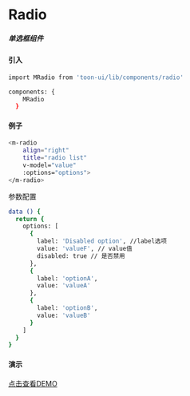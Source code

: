 # Radio

##### 单选框组件

#### 引入

``` bash
import MRadio from 'toon-ui/lib/components/radio'

components: {
    MRadio
  }

```
#### 例子
``` bash
<m-radio
    align="right" 
    title="radio list"
    v-model="value"
    :options="options">
</m-radio>
```

参数配置
``` bash
data () {
  return {
    options: [
      {
        label: 'Disabled option', //label选项
        value: 'valueF', // value值
        disabled: true // 是否禁用
      },
      {
        label: 'optionA',
        value: 'valueA'
      },
      {
        label: 'optionB',
        value: 'valueB'
      }
    ]
  }
}
```

#### 演示
[点击查看DEMO](https://zhoujiqiu.github.io/toon-ui/dist/#!/demo/radio)

